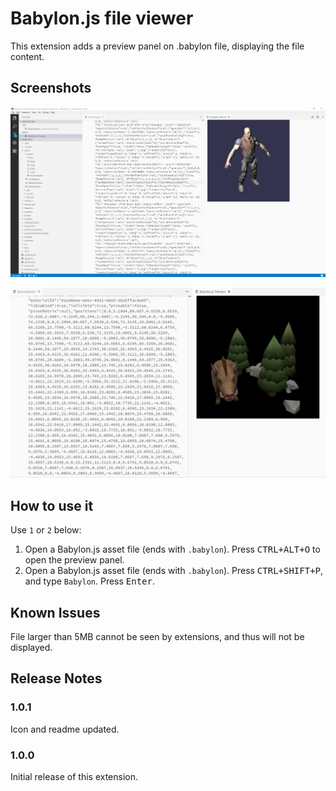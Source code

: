 # Babylon.js file viewer

This extension adds a preview panel on .babylon file, displaying the file content.

## Screenshots

![File viewer](images/screen1.jpg)

![File viewer](images/screen3.jpg)

## How to use it
Use `1` or `2` below:
1. Open a Babylon.js asset file (ends with `.babylon`). Press <kbd>CTRL+ALT+O</kbd> to open the preview panel.
2. Open a Babylon.js asset file (ends with `.babylon`). Press <kbd>CTRL+SHIFT+P</kbd>, and type `Babylon`. Press <kbd>Enter</kbd>.

## Known Issues

File larger than 5MB cannot be seen by extensions, and thus will not be displayed.

## Release Notes


### 1.0.1
Icon and readme updated.

### 1.0.0
Initial release of this extension.
